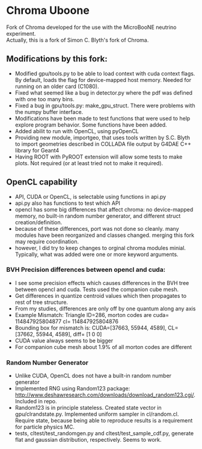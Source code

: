 # Chroma Uboone

Fork of Chroma developed for the use with the MicroBooNE neutrino experiment.  
Actually, this is a fork of Simon C. Blyth's fork of Chroma.

## Modifications by this fork:

* Modified gpu/tools.py to be able to load context with cuda context flags.  
  By default, loads the flag for device-mapped host memory. 
  Needed for running on an older card (C1080).
* Fixed what seemed like a bug in detector.py where the pdf was defined with one too many bins.
* Fixed a bug in gpu/tools.py: make_gpu_struct.  There were problems with the numpy buffer interface.
* Modifications have been made to test functions that were used to help explore program behavior.  Some functions have been added.
* Added abilit to run with OpenCL, using pyOpenCL
* Providing new module, importgeo, that uses tools written by S.C. Blyth to import geometries described in
  COLLADA file output by G4DAE C++ library for Geant4
* Having ROOT with PyROOT extension will allow some tests to make plots. 
  Not required (or at least tried not to make it required).

## OpenCL capability

* API, CUDA or OpenCL, is selectable using functions in api.py
* api.py also has functions to test which API
* opencl has some big differences that affect chroma: no device-mapped memory, no built-in random number generator, and different struct creation/definition.
* because of these differences, port was not done so cleanly.  many modules have been reorganized and classes changed. merging this fork may require coordination.
* however, I did try to keep changes to orginal chroma modules minial. Typically, what was added were one or more keyword arguments.

### BVH Precision differences between opencl and cuda:

* I see some precision effects which causes differences in the BVH tree between opencl and cuda.  Tests used the companion cube mesh.
* Get differences in quantize centroid values which then propagates to rest of tree structure.
* From my studies, differences are only off by one quantum along any axis
* Example Mismatch: Triangle ID=286, morton codes are  cuda= 114847925804877  cl= 114847925804876
* Bounding box for mismatch is:
  CUDA=[37663, 55944, 4589],  CL=[37662, 55944, 4589], diff= [1 0 0]
* CUDA value always seems to be bigger
* For companion cube mesh about 1.9% of all morton codes are different

### Random Number Generator

* Unlike CUDA, OpenCL does not have a built-in random number generator
* Implemented RNG using Random123 package: http://www.deshawresearch.com/downloads/download_random123.cgi/. Included in repo.
* Random123 is in principle stateless. Created state vector in gpu/clrandstate.py. Implemented uniform sampler in cl/random.cl. 
Require state, because being able to reproduce results is a requirement for particle physics MC.
* tests, cltest/test_randomgen.py and cltest/test_sample_cdf.py, generate flat and gaussian distribution, respectively. Seems to work.
